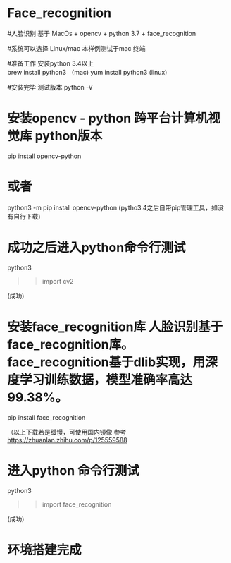 # Face_recognition

#人脸识别  基于 MacOs + opencv + python 3.7 + face_recognition

#系统可以选择  Linux/mac  本样例测试于mac 终端


#准备工作 安装python 3.4以上   
 brew  install  python3 （mac)
 yum   install  python3  (linux)

#安装完毕 测试版本 
 python -V 

# 安装opencv - python   跨平台计算机视觉库  python版本
   pip install opencv-python
# 或者
  python3 -m pip install opencv-python
  (pytho3.4之后自带pip管理工具，如没有自行下载)

# 成功之后进入python命令行测试
  python3
  >> import cv2
  >>
  (成功)

# 安装face_recognition库   人脸识别基于face_recognition库。face_recognition基于dlib实现，用深度学习训练数据，模型准确率高达99.38%。
   pip install face_recognition

   （以上下载若是缓慢，可使用国内镜像 参考 https://zhuanlan.zhihu.com/p/125559588
 
# 进入python 命令行测试
  python3
  >> import face_recognition
  >>
  (成功)


# 环境搭建完成
